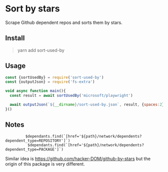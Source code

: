 # Sort by stars

Scrape Github dependent repos and sorts them by stars.

## Install

> yarn add sort-used-by

## Usage

```javascript
const {sortUsedBy} = require('sort-used-by')
const {outputJson} = require('fs-extra')

void async function main(){
  const result = await sortUsedBy('microsoft/playwright')

  await outputJson(`${__dirname}/sort-used-by.json`, result, {spaces:2})
}()
```

## Notes

```
         $dependants.find(`[href='${path}/network/dependents?dependent_type=REPOSITORY']`)
          $dependants.find(`[href='${path}/network/dependents?dependent_type=PACKAGE']`)
```

Similar idea is https://github.com/hacker-DOM/github-by-stars but the origin of this package is very different.